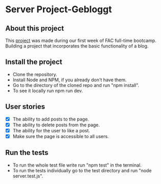 # Server Project-Gebloggt

## About this project

This [project](https://abby-abdulla-karwan-lisa.herokuapp.com/) was made during our first week of FAC full-time bootcamp. Building a project that incorporates the basic functionality of a blog.

## Install the project

- Clone the repository.
- Install Node and NPM, if you already don't have them.
- Go to the directory of the cloned repo and run "npm install".
- To see it locally run npm run dev. 

## User stories

- [x] The ability to add posts to the page.
- [x] The ability to delete posts from the page.
- [x] The ability for the user to like a post.
- [x] Make sure the page is accessible to all users.

## Run the tests

- To run the whole test file write run "npm test" in the terminal.
- To run the tests individually go to the test directory and run "node server.test.js".
